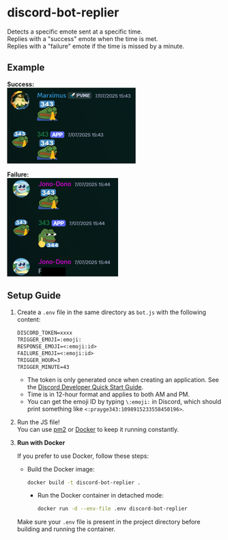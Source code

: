 # discord-bot-replier

Detects a specific emote sent at a specific time.  
Replies with a "success" emote when the time is met.  
Replies with a "failure" emote if the time is missed by a minute.

## Example

**Success:**  
![Success Example](images/success.png)

**Failure:**  
![Failure Example](images/fail.png)

## Setup Guide

1. Create a `.env` file in the same directory as `bot.js` with the following content:

	```env
	DISCORD_TOKEN=xxxx
	TRIGGER_EMOJI=:emoji:
	RESPONSE_EMOJI=<:emoji:id>
	FAILURE_EMOJI=<:emoji:id>
	TRIGGER_HOUR=3
	TRIGGER_MINUTE=43
	```

	- The token is only generated once when creating an application. See the [Discord Developer Quick Start Guide](https://discord.com/developers/docs/quick-start/getting-started).
	- Time is in 12-hour format and applies to both AM and PM.
	- You can get the emoji ID by typing `\:emoji:` in Discord, which should print something like `<:prayge343:1098915233558450196>`.

2. Run the JS file!  
	 You can use [pm2](https://pm2.keymetrics.io/) or [Docker](https://docs.docker.com/get-started/get-docker/) to keep it running constantly.

3. **Run with Docker**

	 If you prefer to use Docker, follow these steps:

	 - Build the Docker image:

		 ```sh
		 docker build -t discord-bot-replier .
		 ```


		 - Run the Docker container in detached mode:

			 ```sh
			 docker run -d --env-file .env discord-bot-replier
			 ```

	 Make sure your `.env` file is present in the project directory before building and running the container.